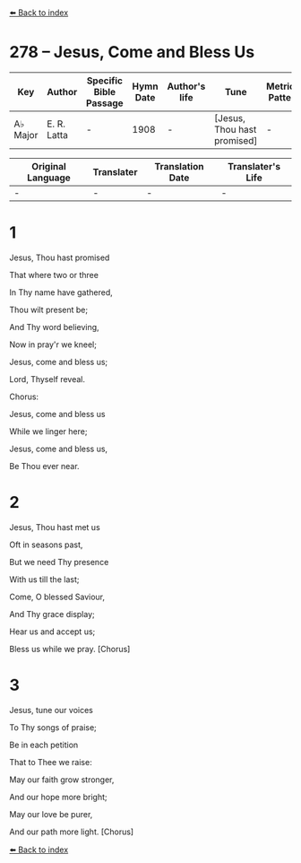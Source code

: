 [⬅️ Back to index](../README.md)

# 278 – Jesus, Come and Bless Us

Key | Author   | Specific Bible Passage     |Hymn Date |Author's life |Tune |Metrical Pattern   |Composer/Source
-- | --------- | ---------------------------|----------|--------------|-----|-------------------|-------------  
A♭ Major |E. R. Latta |- |1908 |- |[Jesus, Thou hast promised] |- |Dr. W. O. Perkins

Original Language | Translater | Translation Date   | Translater's Life  
----------------- | --------- | --------------------|-------------     
\- |- |- |-




# 1

Jesus, Thou hast promised

That where two or three

In Thy name have gathered,

Thou wilt present be;

And Thy word believing,

Now in pray'r we kneel;

Jesus, come and bless us;

Lord, Thyself reveal.



Chorus:

Jesus, come and bless us

While we linger here;

Jesus, come and bless us,

Be Thou ever near.



# 2

Jesus, Thou hast met us

Oft in seasons past,

But we need Thy presence

With us till the last;

Come, O blessed Saviour,

And Thy grace display;

Hear us and accept us;

Bless us while we pray.  [Chorus]



# 3

Jesus, tune our voices

To Thy songs of praise;

Be in each petition

That to Thee we raise:

May our faith grow stronger,

And our hope more bright;

May our love be purer,

And our path more light.  [Chorus]

[⬅️ Back to index](../README.md)
